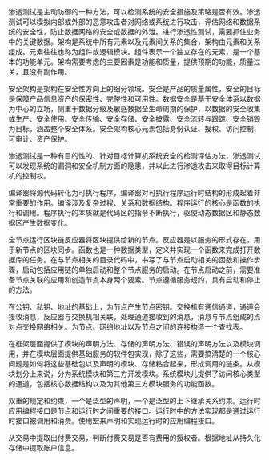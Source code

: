 渗透测试是主动防御的一种方法，可以检测系统的安全措施及策略是否有效。渗透测试可以模拟内部或外部的恶意攻击者对网络或系统进行攻击，评估网络和数据系统的安全性，防止数据网络的安全或数据的外泄。进行渗透性测试，需要抓住业务中的关键数据。架构是系统中所有元素以及元素间关系的集合，架构由元素和关系组成。元素往往也称为组件或逻辑模块。组件表示一个独立存在的元素，是一个基本的功能单元。架构需要考虑的主要因素是功能和质量，提供预期的功能，质量过关，且没有副作用。

安全架构是架构在安全性方向上的细分领域。安全是产品的质量属性，安全的目标是保障产品信息资产的保密性、完整性和可用性。数据安全是基于安全体系以数据为中心的立场，侧重于数据分级及敏感数据全生命周期的保护，以数据的安全收集或生产、安全使用、安全传输、安全存储、安全披露、安全流转与跟踪、安全销毁为目标，涵盖整个安全体系。安全架构核心元素包括身份认证、授权、访问控制、可审计、资产保护。

渗透测试是一种有目的性的、针对目标计算机系统安全的检测评估方法，渗透测试可以发现系统的漏洞和安全机制方面的隐患，并以此进行渗透攻击来取得目标计算机的控制权。

编译器将源代码转化为可执行程序，编译器对可执行程序运行时结构的形成起着非常重要的作用。编译涉及复杂过程、关系和数据结构。程序运行的核心是函数的执行和调用。程序执行的本质就是代码区的指令不断执行，驱使动态数据区和静态数据区产生数据变化。

全节点运行区块链反应器将区块提供给新的节点。反应器是以服务的形式存在，用于新节点的区块同步。函数也是一种数据类型，定义并实现一个函数来完成打开数据库的任务。在与节点相关的目录代码中，书写了与节点启动相关的函数和操作步骤，启动包括应用链的单独启动和整个节点服务的启动。在节点启动之前，需要准备节点关联的应用和创造节点本身两个要素。节点遵循服务规约，具有启动和停止的方法。

在公钥、私钥、地址的基础上，为节点产生节点密钥。交换机有通信通道，通道会接收消息，反应器与交换机相关联，处理通道接收到的消息，消息与节点组成的点对点交换网络相关。为节点、网络地址以及节点之间的连接构造一个查找表。

在框架层面提供了模块的声明方法、存储的声明方法、错误的声明方法以及模块调用，并在模块层面提供基础服务的软件包实现，除了这些，需要搞清楚的一个核心问题是如何将这些基础包以及声明的模块、存储粘合起来，形成调用的链条。从模块划分上来说，分为系统模块和第三方开发模块。系统模块儿提供了访问核心类型的通道，包括核心数据结构以及为其他第三方模块服务的功能函数。

双重的规定和约束，一个是泛型的声明，一个是泛型的上下继承关系约束。运行时应用编程接口是节点和运行时之间重要的接口。运行时中的方法实现都是通过运行时接口被调用和消费。使用宏来声明和实现运行时的应用编程接口。

从交易中提取出付费交易，判断付费交易是否有费用的授权者。根据地址从持久化存储中提取账户信息。

